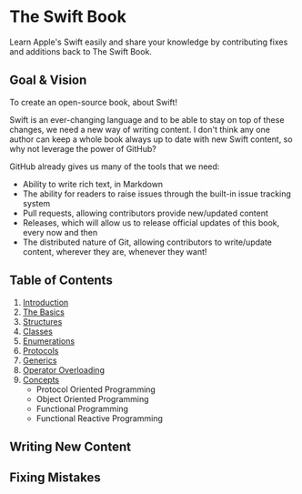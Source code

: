 The Swift Book
==============

Learn Apple's Swift easily and share your knowledge by contributing fixes and additions back to The Swift Book.

Goal & Vision
-------------

To create an open-source book, about Swift!

Swift is an ever-changing language and to be able to stay on top of these changes, we need a new way of writing content. I don't think any one author can keep a whole book always up to date with new Swift content, so why not leverage the power of GitHub?

GitHub already gives us many of the tools that we need:

-   Ability to write rich text, in Markdown
-   The ability for readers to raise issues through the built-in issue tracking system
-   Pull requests, allowing contributors provide new/updated content
-   Releases, which will allow us to release official updates of this book, every now and then
-   The distributed nature of Git, allowing contributors to write/update content, wherever they are, whenever they want!

Table of Contents
-----------------

1.  [Introduction](<chapters/introduction.md>)
2.  [The Basics](<chapters/basics.md>)
3.  [Structures](<chapters/structures.md>)
4.  [Classes](<chapters/classes.md>)
5.  [Enumerations](<chapters/enumerations.md>)
6.  [Protocols](<chapters/protocols.md>)
7.  [Generics](<chapters/generics.md>)
8.  [Operator Overloading](<operatoroverloading.md>)
9.  [Concepts](<chapters/concepts.md>)
    -   Protocol Oriented Programming
    -   Object Oriented Programming
    -   Functional Programming
    -   Functional Reactive Programming

Writing New Content
-------------------

Fixing Mistakes
---------------
